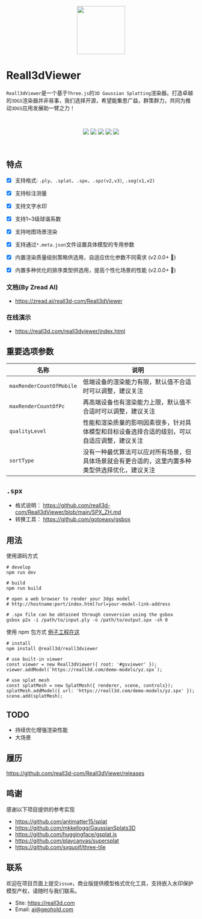 <p align=center>
<img style="width:128px;height:128px" src="https://gotoeasy.github.io/reall3d/logo.png"/>
</p>

# Reall3dViewer

`Reall3dViewer`是一个基于`Three.js`的`3D Gaussian Splatting`渲染器。打造卓越的`3DGS`渲染器并非易事，我们选择开源，希望能集思广益，群策群力，共同为推动`3DGS`应用发展助一臂之力！

<br>

<p align="center">
    <a href="https://github.com/reall3d-com/Reall3dViewer/blob/master/README_EN.md"><img src="https://img.shields.io/badge/readme-Engilsh-brightgreen.svg"></a>
    <a href="https://github.com/microsoft/TypeScript"><img src="https://img.shields.io/badge/lang-TypeScript-brightgreen.svg"></a>
    <a href="https://github.com/mrdoob/three.js"><img src="https://img.shields.io/badge/base-Threejs-brightgreen.svg"></a>
    <a href="https://github.com/reall3d-com/Reall3dViewer/releases/latest"><img src="https://img.shields.io/github/release/reall3d-com/Reall3dViewer.svg"></a>
    <a href="https://github.com/reall3d-com/Reall3dViewer/blob/master/LICENSE"><img src="https://img.shields.io/github/license/reall3d-com/Reall3dViewer"></a>
<p>

<br>

## 特点
- [x] 支持格式: `.ply`、`.splat`、`.spx`、`.spz(v2,v3)`, `.sog(v1,v2)`
- [x] 支持标注测量
- [x] 支持文字水印
- [x] 支持1~3级球谐系数
- [x] 支持地图场景渲染
- [x] 支持通过`*.meta.json`文件设置具体模型的专用参数
- [x] 内置渲染质量级别策略供选用，自适应优化参数不同需求 (v2.0.0+ 🌟)
- [x] 内置多种优化的排序类型供选用，提高个性化场景的性能 (v2.0.0+ 🌟)



### 文档(By Zread AI)
- https://zread.ai/reall3d-com/Reall3dViewer


### 在线演示
- https://reall3d.com/reall3dviewer/index.html


## 重要选项参数

| 名称                         | 说明                               |
|------------------------------|------------------------------------|
| `maxRenderCountOfMobile`     | 低端设备的渲染能力有限，默认值不合适时可以调整，建议关注    |
| `maxRenderCountOfPc`         | 再高端设备也有渲染能力上限，默认值不合适时可以调整，建议关注    |
| `qualityLevel`               | 性能和渲染质量的影响因素很多，针对具体模型和目标设备选择合适的级别，可以自适应调整，建议关注    |
| `sortType`                   | 没有一种最优算法可以应对所有场景，但具体场景就会有更合适的，这里内置多种类型供选择优化，建议关注    |


## `.spx`

- 格式说明： https://github.com/reall3d-com/Reall3dViewer/blob/main/SPX_ZH.md
- 转换工具： https://github.com/gotoeasy/gsbox


## 用法

使用源码方式
```shell
# develop
npm run dev

# build
npm run build

# open a web browser to render your 3dgs model
# http://hostname:port/index.html?url=your-model-link-address

# .spx file can be obtained through conversion using the gsbox
gsbox p2x -i /path/to/input.ply -o /path/to/output.spx -sh 0
```


使用 npm 包方式 [例子工程在这](https://github.com/reall3d-com/reall3dviewer-samples-use-npm-package)
```shell
# install
npm install @reall3d/reall3dviewer

# use built-in viewer
const viewer = new Reall3dViewer({ root: '#gsviewer' });
viewer.addModel(`https://reall3d.com/demo-models/yz.spx`);

# use splat mesh
const splatMesh = new SplatMesh({ renderer, scene, controls});
splatMesh.addModel({ url: 'https://reall3d.com/demo-models/yz.spx' });
scene.add(splatMesh);
```


## TODO
- 持续优化增强渲染性能
- 大场景


## 履历
https://github.com/reall3d-com/Reall3dViewer/releases


## 鸣谢
感谢以下项目提供的参考实现
- https://github.com/antimatter15/splat
- https://github.com/mkkellogg/GaussianSplats3D
- https://github.com/huggingface/gsplat.js
- https://github.com/playcanvas/supersplat
- https://github.com/sxguojf/three-tile


## 联系
欢迎在项目页面上提交`issue`，商业版提供模型格式优化工具，支持嵌入水印保护模型产权，请随时与我们联系。
- Site: https://reall3d.com
- Email: ai@geohold.com 
